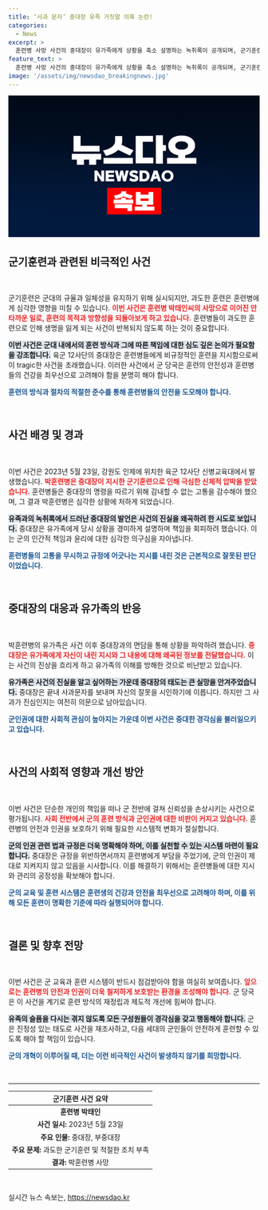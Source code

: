 ```yaml
---
title: ‘사과 문자’ 중대장 유족 거짓말 의혹 논란!
categories:
  - News
excerpt: >
  훈련병 사망 사건의 중대장이 유가족에게 상황을 축소 설명하는 녹취록이 공개되며, 군기훈련 지시가 불행한 결과를 초래한 경위를 드러냈다. 그의 거짓은 의료 판단과 초기 후송에 혼선을 주어 더욱 비극적인 결말을 낳았다.
feature_text: >
  훈련병 사망 사건의 중대장이 유가족에게 상황을 축소 설명하는 녹취록이 공개되며, 군기훈련 지시가 불행한 결과를 초래한 경위를 드러냈다. 그의 거짓은 의료 판단과 초기 후송에 혼선을 주어 더욱 비극적인 결말을 낳았다.
image: '/assets/img/newsdao_breakingnews.jpg'
---
```


<p><img src="/assets/img/newsdao_breakingnews.jpg" alt="koreaapp 속보" /></p>

<h2 data-ke-size="size26">군기훈련과 관련된 비극적인 사건</h2>

<p data-ke-size="size16">&nbsp;</p>

<p>군기훈련은 군대의 규율과 일체성을 유지하기 위해 실시되지만, 과도한 훈련은 훈련병에게 심각한 영향을 미칠 수 있습니다. <b><span style="color: #ee2323;">이번 사건은 훈련병 박태인씨의 사망으로 이어진 안타까운 일로, 훈련의 목적과 방향성을 되돌아보게 하고 있습니다.</span></b> 훈련병들이 과도한 훈련으로 인해 생명을 잃게 되는 사건이 반복되지 않도록 하는 것이 중요합니다.</p>

<p><b><span style="background-color: #21538527;">이번 사건은 군대 내에서의 훈련 방식과 그에 따른 책임에 대한 심도 깊은 논의가 필요함을 강조합니다.</span></b> 육군 12사단의 중대장은 훈련병들에게 비규정적인 훈련을 지시함으로써 이 tragic한 사건을 초래했습니다. 이러한 사건에서 군 당국은 훈련의 안전성과 훈련병들의 건강을 최우선으로 고려해야 함을 분명히 해야 합니다.</p>

<p><b><span style="color: #1a5490;">훈련의 방식과 절차의 적절한 준수를 통해 훈련병들의 안전을 도모해야 합니다.</span></b></p>

<p data-ke-size="size16">&nbsp;</p>

<h2 data-ke-size="size26">사건 배경 및 경과</h2>

<p data-ke-size="size16">&nbsp;</p>

<p>이번 사건은 2023년 5월 23일, 강원도 인제에 위치한 육군 12사단 신병교육대에서 발생했습니다. <b><span style="color: #ee2323;">박훈련병은 중대장이 지시한 군기훈련으로 인해 극심한 신체적 압박을 받았습니다.</span></b> 훈련병들은 중대장의 명령을 따르기 위해 감내할 수 없는 고통을 감수해야 했으며, 그 결과 박훈련병은 심각한 상황에 처하게 되었습니다.</p>

<p><b><span style="background-color: #21538527;">유족과의 녹취록에서 드러난 중대장의 발언은 사건의 진실을 왜곡하려 한 시도로 보입니다.</span></b> 중대장은 유가족에게 당시 상황을 경미하게 설명하며 책임을 회피하려 했습니다. 이는 군의 인간적 책임과 윤리에 대한 심각한 의구심을 자아냅니다.</p>

<p><b><span style="color: #1a5490;">훈련병들의 고통을 무시하고 규정에 어긋나는 지시를 내린 것은 근본적으로 잘못된 판단이었습니다.</span></b></p>

<p data-ke-size="size16">&nbsp;</p>

<h2 data-ke-size="size26">중대장의 대응과 유가족의 반응</h2>

<p data-ke-size="size16">&nbsp;</p>

<p>박훈련병의 유가족은 사건 이후 중대장과의 면담을 통해 상황을 파악하려 했습니다. <b><span style="color: #ee2323;">중대장은 유가족에게 자신이 내린 지시와 그 내용에 대해 왜곡된 정보를 전달했습니다.</span></b> 이는 사건의 진상을 흐리게 하고 유가족의 이해를 방해한 것으로 비난받고 있습니다.</p>

<p><b><span style="background-color: #21538527;">유가족은 사건의 진실을 알고 싶어하는 가운데 중대장의 태도는 큰 실망을 안겨주었습니다.</span></b> 중대장은 끝내 사과문자를 보내며 자신의 잘못을 시인하기에 이릅니다. 하지만 그 사과가 진심인지는 여전히 의문으로 남아있습니다.</p>

<p><b><span style="color: #1a5490;">군인권에 대한 사회적 관심이 높아지는 가운데 이번 사건은 중대한 경각심을 불러일으키고 있습니다.</span></b></p>

<p data-ke-size="size16">&nbsp;</p>

<h2 data-ke-size="size26">사건의 사회적 영향과 개선 방안</h2>

<p data-ke-size="size16">&nbsp;</p>

<p>이번 사건은 단순한 개인의 책임을 떠나 군 전반에 걸쳐 신뢰성을 손상시키는 사건으로 평가됩니다. <b><span style="color: #ee2323;">사회 전반에서 군의 훈련 방식과 군인권에 대한 비판이 커지고 있습니다.</span></b> 훈련병의 안전과 인권을 보호하기 위해 필요한 시스템적 변화가 절실합니다.</p>

<p><b><span style="background-color: #21538527;">군의 인권 관련 법과 규정은 더욱 명확해야 하며, 이를 실천할 수 있는 시스템 마련이 필요합니다.</span></b> 중대장은 규정을 위반하면서까지 훈련병에게 부담을 주었기에, 군의 인권이 제대로 지켜지지 않고 있음을 시사합니다. 이를 해결하기 위해서는 훈련병들에 대한 지시와 관리의 공정성을 확보해야 합니다.</p>

<p><b><span style="color: #1a5490;">군의 교육 및 훈련 시스템은 훈련생의 건강과 안전을 최우선으로 고려해야 하며, 이를 위해 모든 훈련이 명확한 기준에 따라 실행되어야 합니다.</span></b></p>

<p data-ke-size="size16">&nbsp;</p>

<h2 data-ke-size="size26">결론 및 향후 전망</h2>

<p data-ke-size="size16">&nbsp;</p>

<p>이번 사건은 군 교육과 훈련 시스템이 반드시 점검받아야 함을 여실히 보여줍니다. <b><span style="color: #ee2323;">앞으로는 훈련병의 안전과 인권이 더욱 철저하게 보호받는 환경을 조성해야 합니다.</span></b> 군 당국은 이 사건을 계기로 훈련 방식의 재정립과 제도적 개선에 힘써야 합니다.</p>

<p><b><span style="background-color: #21538527;">유족의 슬픔을 다시는 겪지 않도록 모든 구성원들이 경각심을 갖고 행동해야 합니다.</span></b> 군은 진정성 있는 태도로 사건을 재조사하고, 다음 세대의 군인들이 안전하게 훈련할 수 있도록 해야 할 책임이 있습니다.</p>

<p><b><span style="color: #1a5490;">군의 개혁이 이루어질 때, 더는 이런 비극적인 사건이 발생하지 않기를 희망합니다.</span></b></p>

<p data-ke-size="size16">&nbsp;</p>

<hr style="height: 1px; border: 0; border-top: 1px solid #eaeaea;"/>

<table style="width: 100%; border-collapse: collapse;">
    <thead>
        <tr>
            <th style="text-align: center; height: 16px;"><b>군기훈련 사건 요약</b></th>
        </tr>
    </thead>
    <tbody>
        <tr>
            <td style="text-align: center; height: 17px;"><b>훈련병 박태인</b></td>
        </tr>
        <tr>
            <td style="text-align: center; height: 17px;"><b>사건 일시:</b> 2023년 5월 23일</td>
        </tr>
        <tr>
            <td style="text-align: center; height: 17px;"><b>주요 인물:</b> 중대장, 부중대장</td>
        </tr>
        <tr>
            <td style="text-align: center; height: 17px;"><b>주요 문제:</b> 과도한 군기훈련 및 적절한 조치 부족</td>
        </tr>
        <tr>
            <td style="text-align: center; height: 17px;"><b>결과:</b> 박훈련병 사망</td>
        </tr>
    </tbody>
</table>

<p data-ke-size="size16">&nbsp;</p>
실시간 뉴스 속보는, <a href="https://newsdao.kr" rel="dofollow">https://newsdao.kr</a>


